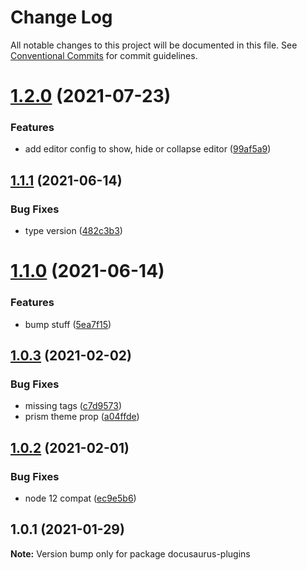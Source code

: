 # Change Log

All notable changes to this project will be documented in this file.
See [Conventional Commits](https://conventionalcommits.org) for commit guidelines.

# [1.2.0](https://github.com/jquense/docusaurus-plugins/compare/v1.1.1...v1.2.0) (2021-07-23)


### Features

* add editor config to show, hide or collapse editor ([99af5a9](https://github.com/jquense/docusaurus-plugins/commit/99af5a9d6bf8e34cbbc81026106795ce76529ae5))





## [1.1.1](https://github.com/jquense/docusaurus-plugins/compare/v1.1.0...v1.1.1) (2021-06-14)


### Bug Fixes

* type version ([482c3b3](https://github.com/jquense/docusaurus-plugins/commit/482c3b37ade4952a2696f3bfa11744aeaff2a58e))





# [1.1.0](https://github.com/jquense/docusaurus-plugins/compare/v1.0.3...v1.1.0) (2021-06-14)


### Features

* bump stuff ([5ea7f15](https://github.com/jquense/docusaurus-plugins/commit/5ea7f150ac3a18f0a0810ce48373cee04164803c))





## [1.0.3](https://github.com/4Catalyzer/docusaurus-plugin-react-metadata/compare/v1.0.2...v1.0.3) (2021-02-02)


### Bug Fixes

* missing tags ([c7d9573](https://github.com/4Catalyzer/docusaurus-plugin-react-metadata/commit/c7d95735bf0e40bc7ed0dfbd4f57456bf69fd854))
* prism theme prop ([a04ffde](https://github.com/4Catalyzer/docusaurus-plugin-react-metadata/commit/a04ffdeefa1eec4bc07aa16917c8732957a2e77f))





## [1.0.2](https://github.com/jquense/docusaurus-plugins/compare/v1.0.1...v1.0.2) (2021-02-01)


### Bug Fixes

* node 12 compat ([ec9e5b6](https://github.com/jquense/docusaurus-plugins/commit/ec9e5b6f261df36e65dc1ca72edd78de2fab4c68))





## 1.0.1 (2021-01-29)

**Note:** Version bump only for package docusaurus-plugins
